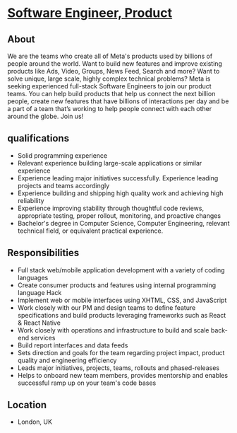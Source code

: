 # [Software Engineer, Product](https://www.metacareers.com/jobs/3399105397019236/)

## About
We are the teams who create all of Meta's products used by billions of people around the world. Want to build new features and improve existing products like Ads, Video, Groups, News Feed, Search and more? Want to solve unique, large scale, highly complex technical problems? Meta is seeking experienced full-stack Software Engineers to join our product teams. You can help build products that help us connect the next billion people, create new features that have billions of interactions per day and be a part of a team that’s working to help people connect with each other around the globe. Join us!

## qualifications
- Solid programming experience
- Relevant experience building large-scale applications or similar experience
- Experience leading major initiatives successfully. Experience leading projects and teams accordingly
- Experience building and shipping high quality work and achieving high reliability
- Experience improving stability through thoughtful code reviews, appropriate testing, proper rollout, monitoring, and proactive changes
- Bachelor's degree in Computer Science, Computer Engineering, relevant technical field, or equivalent practical experience.

## Responsibilities
- Full stack web/mobile application development with a variety of coding languages
- Create consumer products and features using internal programming language Hack
- Implement web or mobile interfaces using XHTML, CSS, and JavaScript
- Work closely with our PM and design teams to define feature specifications and build products leveraging frameworks such as React & React Native
- Work closely with operations and infrastructure to build and scale back-end services
- Build report interfaces and data feeds
- Sets direction and goals for the team regarding project impact, product quality and engineering efficiency
- Leads major initiatives, projects, teams, rollouts and phased-releases
- Helps to onboard new team members, provides mentorship and enables successful ramp up on your team's code bases

## Location
- London, UK